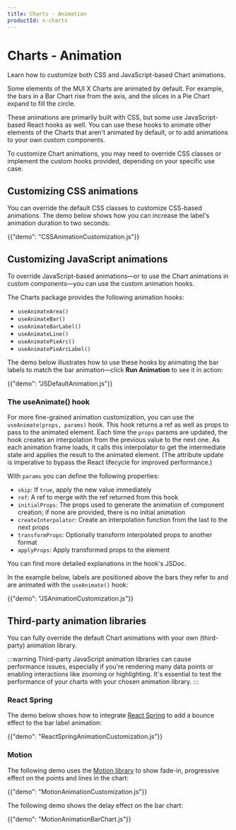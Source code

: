 ```yaml
---
title: Charts - Animation
productId: x-charts
---
```


# Charts - Animation

<p class="description">Learn how to customize both CSS and JavaScript-based Chart animations.</p>

Some elements of the MUI X Charts are animated by default.
For example, the bars in a Bar Chart rise from the axis, and the slices in a Pie Chart expand to fill the circle.

These animations are primarily built with CSS, but some use JavaScript-based React hooks as well.
You can use these hooks to animate other elements of the Charts that aren't animated by default, or to add animations to your own custom components.

To customize Chart animations, you may need to override CSS classes or implement the custom hooks provided, depending on your specific use case.

## Customizing CSS animations

You can override the default CSS classes to customize CSS-based animations.
The demo below shows how you can increase the label's animation duration to two seconds:

{{"demo": "CSSAnimationCustomization.js"}}

## Customizing JavaScript animations

To override JavaScript-based animations—or to use the Chart animations in custom components—you can use the custom animation hooks.

The Charts package provides the following animation hooks:

- `useAnimateArea()`
- `useAnimateBar()`
- `useAnimateBarLabel()`
- `useAnimateLine()`
- `useAnimatePieArc()`
- `useAnimatePieArcLabel()`

The demo below illustrates how to use these hooks by animating the bar labels to match the bar animation—click **Run Animation** to see it in action:

{{"demo": "JSDefaultAnimation.js"}}

### The useAnimate() hook

For more fine-grained animation customization, you can use the `useAnimate(props, params)` hook.
This hook returns a ref as well as props to pass to the animated element.
Each time the `props` params are updated, the hook creates an interpolation from the previous value to the next one.
As each animation frame loads, it calls this interpolator to get the intermediate state and applies the result to the animated element.
(The attribute update is imperative to bypass the React lifecycle for improved performance.)

With `params` you can define the following properties:

- `skip`: If `true`, apply the new value immediately
- `ref`: A ref to merge with the ref returned from this hook
- `initialProps`: The props used to generate the animation of component creation; if none are provided, there is no initial animation
- `createInterpolator`: Create an interpolation function from the last to the next props
- `transformProps`: Optionally transform interpolated props to another format
- `applyProps`: Apply transformed props to the element

You can find more detailed explanations in the hook's JSDoc.

In the example below, labels are positioned above the bars they refer to and are animated with the `useAnimate()` hook:

{{"demo": "JSAnimationCustomization.js"}}

## Third-party animation libraries

You can fully override the default Chart animations with your own (third-party) animation library.

:::warning
Third-party JavaScript animation libraries can cause performance issues, especially if you're rendering many data points or enabling interactions like zooming or highlighting.
It's essential to test the performance of your charts with your chosen animation library.
:::

### React Spring

The demo below shows how to integrate [React Spring](https://www.react-spring.dev/docs/getting-started) to add a bounce effect to the bar label animation:

{{"demo": "ReactSpringAnimationCustomization.js"}}

### Motion

The following demo uses the [Motion library](https://motion.dev/docs/react) to show fade-in, progressive effect on the points and lines in the chart:

{{"demo": "MotionAnimationCustomization.js"}}

The following demo shows the delay effect on the bar chart:

{{"demo": "MotionAnimationBarChart.js"}}

